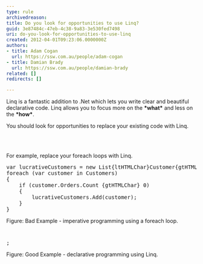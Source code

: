 ```yaml
---
type: rule
archivedreason: 
title: Do you look for opportunities to use Linq?
guid: 3e87484c-47eb-4c38-9a83-3e530fed7498
uri: do-you-look-for-opportunities-to-use-linq
created: 2012-04-01T09:23:06.0000000Z
authors:
- title: Adam Cogan
  url: https://ssw.com.au/people/adam-cogan
- title: Damian Brady
  url: https://ssw.com.au/people/damian-brady
related: []
redirects: []

---
```



<p>Linq is a fantastic addition to .Net which lets you write clear and beautiful declarative code. Linq allows you to focus more on the <strong>*what*</strong> and less on the <strong>*how*</strong>.</p>
<p>You should look for opportunities to replace your existing code with Linq.</p>
<br><excerpt class='endintro'></excerpt><br>
<p>​For example, replace your foreach loops with Linq.</p>
<div class="ssw-rteStyle-CodeArea"><pre>var lucrativeCustomers = new List{ltHTMLChar}Customer{gtHTMLChar}();
foreach (var customer in Customers)
&#123;
    if (customer.Orders.Count {gtHTMLChar} 0)
    &#123;
        lucrativeCustomers.Add(customer);
    &#125;
&#125;</pre></div>
<span class="ssw-rteStyle-FigureBad">Figure&#58; Bad Example - imperative programming using a foreach loop.</span> <div class="ssw-rteStyle-CodeArea"><pre></pre></div><div class="ssw-rteStyle-CodeArea"><pre></pre></div>
<div class="ssw-rteStyle-CodeArea"><pre>;</pre></div>
<span class="ssw-rteStyle-FigureGood">Figure&#58; Good</span><span class="ssw-rteStyle-FigureGood"> Example - declarative programming using Lin<span></span>q.</span>


